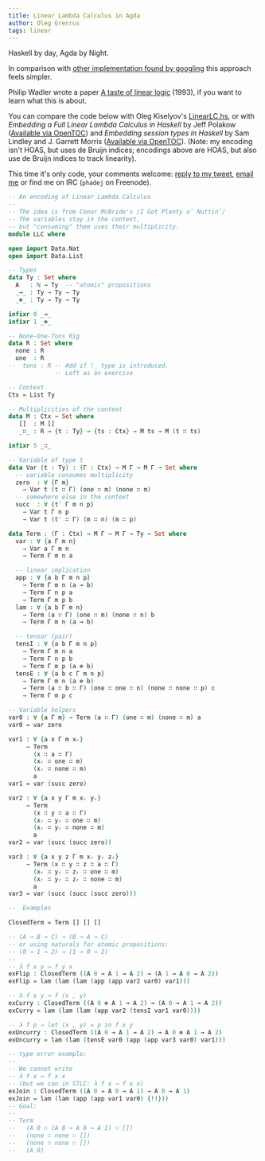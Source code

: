 ```yaml
---
title: Linear Lambda Calculus in Agda
author: Oleg Grenrus
tags: linear
---
```


Haskell by day, Agda by Night.

In comparison with
[other implementation found by googling](https://github.com/wenkokke/SubstructuralLogicsInAgda/blob/master/src/LinearLogic.agda)
this approach feels simpler.

Philip Wadler wrote a paper [A taste of linear logic](https://homepages.inf.ed.ac.uk/wadler/papers/lineartaste/lineartaste-revised.pdf) (1993),
if you want to learn what this is about.

You can compare the code below with Oleg Kiselyov's [LinearLC.hs](http://okmij.org/ftp/tagless-final/course/LinearLC.hs),
or with *Embedding a Full Linear Lambda Calculus in Haskell*
by
Jeff Polakow ([Available via OpenTOC](http://www.sigplan.org/OpenTOC/haskell15.html))
and *Embedding session types in Haskell* by
Sam Lindley and J. Garrett Morris ([Available via OpenTOC](http://www.sigplan.org/OpenTOC/haskell16.html)).
(Note: my encoding isn't HOAS, but uses de Bruijn indices; encodings above are HOAS, but also use de Bruijn indices to track linearity).

This time it's only code, your comments welcome:
[reply to my tweet](https://twitter.com/phadej/status/1017180233219411968),
[email me](mailto:oleg.grenrus@iki.fi)
or find me on IRC (`phadej` on Freenode).

```agda
-- An encoding of Linear Lambda Calculus
--
-- The idea is from Conor McBride's /I Got Plenty o’ Nuttin’/
-- The variables stay in the context,
-- but "consuming" them uses their multiplicity.
module LLC where

open import Data.Nat
open import Data.List

-- Types
data Ty : Set where
  A   : ℕ → Ty  -- "atomic" propositions
  _⊸_ : Ty → Ty → Ty
  _⊗_ : Ty → Ty → Ty

infixr 0 _⊸_
infixr 1 _⊗_

-- None-One-Tons Rig
data R : Set where
  none : R
  one  : R
--  tons : R -- Add if !_ type is introduced.
             -- Left as an exercise

-- Context
Ctx = List Ty

-- Multiplicities of the context
data M : Ctx → Set where
   []  : M []
   _∷_ : R → {t : Ty} → {ts : Ctx} → M ts → M (t ∷ ts) 

infixr 5 _∷_

-- Variable of type t
data Var (t : Ty) : (Γ : Ctx) → M Γ → M Γ → Set where
  -- variable consumes multiplicity
  zero  : ∀ {Γ m}
    → Var t (t ∷ Γ) (one ∷ m) (none ∷ m)
  -- somewhere else in the context
  succ  : ∀ {t′ Γ m n p}
    → Var t Γ n p
    → Var t (t′ ∷ Γ) (m ∷ n) (m ∷ p)

data Term : (Γ : Ctx) → M Γ → M Γ → Ty → Set where
  var : ∀ {a Γ m n}
    → Var a Γ m n
    → Term Γ m n a

  -- linear implication
  app : ∀ {a b Γ m n p}
    → Term Γ m n (a ⊸ b)
    → Term Γ n p a
    → Term Γ m p b
  lam : ∀ {a b Γ m n}
    → Term (a ∷ Γ) (one ∷ m) (none ∷ n) b
    → Term Γ m n (a ⊸ b)

  -- tensor (pair)
  tensI : ∀ {a b Γ m n p}
    → Term Γ m n a
    → Term Γ n p b
    → Term Γ m p (a ⊗ b)
  tensE : ∀ {a b c Γ m n p}
    → Term Γ m n (a ⊗ b)
    → Term (a ∷ b ∷ Γ) (one ∷ one ∷ n) (none ∷ none ∷ p) c
    → Term Γ m p c

-- Variable helpers
var0 : ∀ {a Γ m} → Term (a ∷ Γ) (one ∷ m) (none ∷ m) a
var0 = var zero

var1 : ∀ {a x Γ m xᵣ}
     → Term
       (x ∷ a ∷ Γ)
       (xᵣ ∷ one ∷ m)
       (xᵣ ∷ none ∷ m)
       a
var1 = var (succ zero)

var2 : ∀ {a x y Γ m xᵣ yᵣ}
     → Term
       (x ∷ y ∷ a ∷ Γ)
       (xᵣ ∷ yᵣ ∷ one ∷ m)
       (xᵣ ∷ yᵣ ∷ none ∷ m)
       a
var2 = var (succ (succ zero))

var3 : ∀ {a x y z Γ m xᵣ yᵣ zᵣ}
     → Term (x ∷ y ∷ z ∷ a ∷ Γ)
       (xᵣ ∷ yᵣ ∷ zᵣ ∷ one ∷ m)
       (xᵣ ∷ yᵣ ∷ zᵣ ∷ none ∷ m)
       a
var3 = var (succ (succ (succ zero)))

--  Examples

ClosedTerm = Term [] [] []

-- (A ⊸ B ⊸ C) ⊸ (B ⊸ A ⊸ C)
-- or using naturals for atomic propositions:
-- (0 ⊸ 1 ⊸ 2) ⊸ (1 ⊸ 0 ⊸ 2)
--
-- λ f x y ⊸ f y x
exFlip : ClosedTerm ((A 0 ⊸ A 1 ⊸ A 2) ⊸ (A 1 ⊸ A 0 ⊸ A 2))
exFlip = lam (lam (lam (app (app var2 var0) var1)))

-- λ f x y ⊸ f (x , y)
exCurry : ClosedTerm ((A 0 ⊗ A 1 ⊸ A 2) ⊸ (A 0 ⊸ A 1 ⊸ A 2))
exCurry = lam (lam (lam (app var2 (tensI var1 var0))))

-- λ f p ⊸ let (x , y) = p in f x y
exUncurry : ClosedTerm ((A 0 ⊸ A 1 ⊸ A 2) ⊸ A 0 ⊗ A 1 ⊸ A 2)
exUncurry = lam (lam (tensE var0 (app (app var3 var0) var1)))

-- type error example:
--
-- We cannot write
-- λ f x ⊸ f x x
-- (but we can in STLC: λ f x → f x x)
exJoin : ClosedTerm ((A 0 ⊸ A 0 ⊸ A 1) ⊸ A 0 ⊸ A 1)
exJoin = lam (lam (app (app var1 var0) {!!}))
-- Goal:
--
-- Term
--   (A 0 ∷ (A 0 ⊸ A 0 ⊸ A 1) ∷ [])
--   (none ∷ none ∷ [])
--   (none ∷ none ∷ [])
--   (A 0)
```
